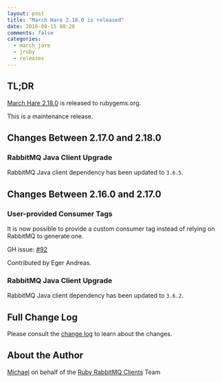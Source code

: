 ```yaml
---
layout: post
title: "March Hare 2.18.0 is released"
date: 2016-08-15 08:20
comments: false
categories:
  - march_jare
  - jruby
  - releases
---
```


## TL;DR

[March Hare 2.18.0](https://rubygems.org/gems/march_hare/versions/2.18.0-java) is
released to rubygems.org.

This is a maintenance release.


## Changes Between 2.17.0 and 2.18.0

### RabbitMQ Java Client Upgrade

RabbitMQ Java client dependency has been updated to `3.6.5`.


## Changes Between 2.16.0 and 2.17.0

### User-provided Consumer Tags

It is now possible to provide a custom consumer tag instead of
relying on RabbitMQ to generate one.

GH issue: [#92](https://github.com/ruby-amqp/march_hare/issues/92)

Contributed by Eger Andreas.

### RabbitMQ Java Client Upgrade

RabbitMQ Java client dependency has been updated to `3.6.2`.


## Full Change Log

Please consult the [change log](https://github.com/ruby-amqp/march_hare/blob/master/ChangeLog.md)
to learn about the changes.


## About the Author

[Michael](http://twitter.com/michaelklishin) on behalf of the [Ruby RabbitMQ Clients](http://github.com/ruby-amqp) Team
